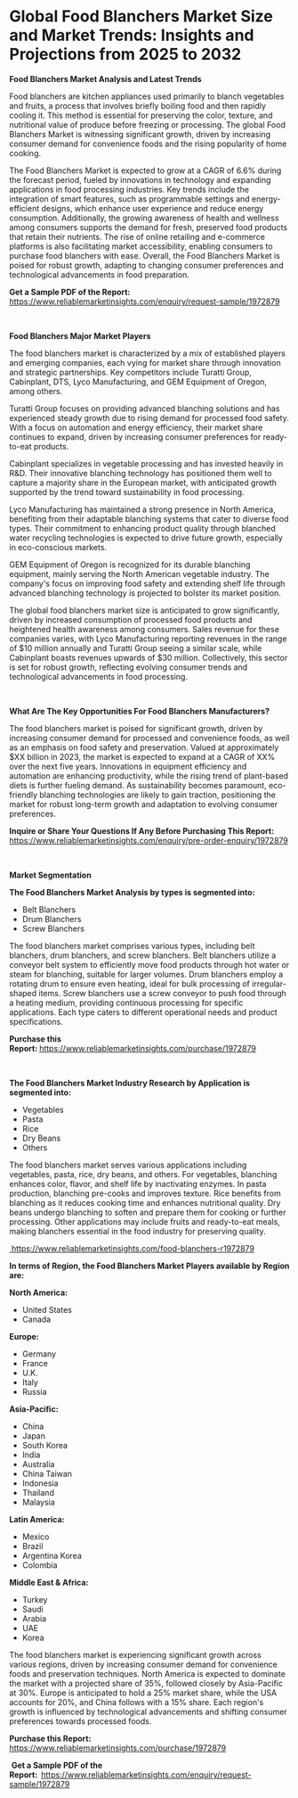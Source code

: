 <p><h1>Global Food Blanchers Market Size and Market Trends: Insights and Projections from 2025 to 2032</h1></p><p><strong>Food Blanchers Market Analysis and Latest Trends</strong></p>
<p><p>Food blanchers are kitchen appliances used primarily to blanch vegetables and fruits, a process that involves briefly boiling food and then rapidly cooling it. This method is essential for preserving the color, texture, and nutritional value of produce before freezing or processing. The global Food Blanchers Market is witnessing significant growth, driven by increasing consumer demand for convenience foods and the rising popularity of home cooking. </p><p>The Food Blanchers Market is expected to grow at a CAGR of 6.6% during the forecast period, fueled by innovations in technology and expanding applications in food processing industries. Key trends include the integration of smart features, such as programmable settings and energy-efficient designs, which enhance user experience and reduce energy consumption. Additionally, the growing awareness of health and wellness among consumers supports the demand for fresh, preserved food products that retain their nutrients. The rise of online retailing and e-commerce platforms is also facilitating market accessibility, enabling consumers to purchase food blanchers with ease. Overall, the Food Blanchers Market is poised for robust growth, adapting to changing consumer preferences and technological advancements in food preparation.</p></p>
<p><strong>Get a Sample PDF of the Report:&nbsp;</strong> <a href="https://www.reliablemarketinsights.com/enquiry/request-sample/1972879?utm_campaign=3551&utm_medium=2&utm_source=Github&utm_content=ia&utm_term=12042025&utm_id=food-blanchers">https://www.reliablemarketinsights.com/enquiry/request-sample/1972879</a></p>
<p>&nbsp;</p>
<p><strong>Food Blanchers Major Market Players</strong></p>
<p><p>The food blanchers market is characterized by a mix of established players and emerging companies, each vying for market share through innovation and strategic partnerships. Key competitors include Turatti Group, Cabinplant, DTS, Lyco Manufacturing, and GEM Equipment of Oregon, among others.</p><p>Turatti Group focuses on providing advanced blanching solutions and has experienced steady growth due to rising demand for processed food safety. With a focus on automation and energy efficiency, their market share continues to expand, driven by increasing consumer preferences for ready-to-eat products.</p><p>Cabinplant specializes in vegetable processing and has invested heavily in R&D. Their innovative blanching technology has positioned them well to capture a majority share in the European market, with anticipated growth supported by the trend toward sustainability in food processing.</p><p>Lyco Manufacturing has maintained a strong presence in North America, benefiting from their adaptable blanching systems that cater to diverse food types. Their commitment to enhancing product quality through blanched water recycling technologies is expected to drive future growth, especially in eco-conscious markets.</p><p>GEM Equipment of Oregon is recognized for its durable blanching equipment, mainly serving the North American vegetable industry. The company's focus on improving food safety and extending shelf life through advanced blanching technology is projected to bolster its market position.</p><p>The global food blanchers market size is anticipated to grow significantly, driven by increased consumption of processed food products and heightened health awareness among consumers. Sales revenue for these companies varies, with Lyco Manufacturing reporting revenues in the range of $10 million annually and Turatti Group seeing a similar scale, while Cabinplant boasts revenues upwards of $30 million. Collectively, this sector is set for robust growth, reflecting evolving consumer trends and technological advancements in food processing.</p></p>
<p>&nbsp;</p>
<p><strong>What Are The Key Opportunities For Food Blanchers Manufacturers?</strong></p>
<p><p>The food blanchers market is poised for significant growth, driven by increasing consumer demand for processed and convenience foods, as well as an emphasis on food safety and preservation. Valued at approximately $XX billion in 2023, the market is expected to expand at a CAGR of XX% over the next five years. Innovations in equipment efficiency and automation are enhancing productivity, while the rising trend of plant-based diets is further fueling demand. As sustainability becomes paramount, eco-friendly blanching technologies are likely to gain traction, positioning the market for robust long-term growth and adaptation to evolving consumer preferences.</p></p>
<p><strong>Inquire or Share Your Questions If Any Before Purchasing This Report:</strong> <a href="https://www.reliablemarketinsights.com/enquiry/pre-order-enquiry/1972879?utm_campaign=3551&utm_medium=2&utm_source=Github&utm_content=ia&utm_term=12042025&utm_id=food-blanchers">https://www.reliablemarketinsights.com/enquiry/pre-order-enquiry/1972879</a></p>
<p>&nbsp;</p>
<p><strong>Market Segmentation</strong></p>
<p><strong>The Food Blanchers Market Analysis by types is segmented into:</strong></p>
<p><ul><li>Belt Blanchers</li><li>Drum Blanchers</li><li>Screw Blanchers</li></ul></p>
<p><p>The food blanchers market comprises various types, including belt blanchers, drum blanchers, and screw blanchers. Belt blanchers utilize a conveyor belt system to efficiently move food products through hot water or steam for blanching, suitable for larger volumes. Drum blanchers employ a rotating drum to ensure even heating, ideal for bulk processing of irregular-shaped items. Screw blanchers use a screw conveyor to push food through a heating medium, providing continuous processing for specific applications. Each type caters to different operational needs and product specifications.</p></p>
<p><strong>Purchase this Report:&nbsp;</strong><a href="https://www.reliablemarketinsights.com/purchase/1972879?utm_campaign=3551&utm_medium=2&utm_source=Github&utm_content=ia&utm_term=12042025&utm_id=food-blanchers">https://www.reliablemarketinsights.com/purchase/1972879</a></p>
<p>&nbsp;</p>
<p><strong>The Food Blanchers Market Industry Research by Application is segmented into:</strong></p>
<p><ul><li>Vegetables</li><li>Pasta</li><li>Rice</li><li>Dry Beans</li><li>Others</li></ul></p>
<p><p>The food blanchers market serves various applications including vegetables, pasta, rice, dry beans, and others. For vegetables, blanching enhances color, flavor, and shelf life by inactivating enzymes. In pasta production, blanching pre-cooks and improves texture. Rice benefits from blanching as it reduces cooking time and enhances nutritional quality. Dry beans undergo blanching to soften and prepare them for cooking or further processing. Other applications may include fruits and ready-to-eat meals, making blanchers essential in the food industry for preserving quality.</p></p>
<p><a href="https://www.reliablemarketinsights.com/food-blanchers-r1972879?utm_campaign=3551&utm_medium=2&utm_source=Github&utm_content=ia&utm_term=12042025&utm_id=food-blanchers">&nbsp;https://www.reliablemarketinsights.com/food-blanchers-r1972879</a></p>
<p><strong>In terms of Region, the Food Blanchers Market Players available by Region are:</strong></p>
<p>
    <p> <strong> North America: </strong>
        <ul>
            <li>United States</li>
            <li>Canada</li>
        </ul>
        </p> 
    <p> <strong> Europe: </strong>
        <ul>
            <li>Germany</li>
            <li>France</li>
            <li>U.K.</li>
            <li>Italy</li>
            <li>Russia</li>
        </ul>
        </p> 
    <p> <strong> Asia-Pacific: </strong>
        <ul>
            <li>China</li>
            <li>Japan</li>
            <li>South Korea</li>
            <li>India</li>
            <li>Australia</li>
            <li>China Taiwan</li>
            <li>Indonesia</li>
            <li>Thailand</li>
            <li>Malaysia</li>
        </ul>
        </p> 
    <p> <strong> Latin America: </strong>
        <ul>
            <li>Mexico</li>
            <li>Brazil</li>
            <li>Argentina Korea</li>
            <li>Colombia</li>
        </ul>
        </p> 
    <p> <strong> Middle East & Africa: </strong>
        <ul>
            <li>Turkey</li>
            <li>Saudi</li>
            <li>Arabia</li>
            <li>UAE</li>
            <li>Korea</li>
        </ul>
    </p>
    </p>
<p><p>The food blanchers market is experiencing significant growth across various regions, driven by increasing consumer demand for convenience foods and preservation techniques. North America is expected to dominate the market with a projected share of 35%, followed closely by Asia-Pacific at 30%. Europe is anticipated to hold a 25% market share, while the USA accounts for 20%, and China follows with a 15% share. Each region's growth is influenced by technological advancements and shifting consumer preferences towards processed foods.</p></p>
<p><strong>Purchase this Report: </strong><a href="https://www.reliablemarketinsights.com/purchase/1972879?utm_campaign=3551&utm_medium=2&utm_source=Github&utm_content=ia&utm_term=12042025&utm_id=food-blanchers">https://www.reliablemarketinsights.com/purchase/1972879</a></p>
<p>&nbsp;<strong>Get a Sample PDF of the Report:&nbsp;&nbsp;</strong><a href="https://www.reliablemarketinsights.com/enquiry/request-sample/1972879?utm_campaign=3551&utm_medium=2&utm_source=Github&utm_content=ia&utm_term=12042025&utm_id=food-blanchers">https://www.reliablemarketinsights.com/enquiry/request-sample/1972879</a></p>
<p><strong></strong></p>
<p><p></p><p></p><p></p></p>